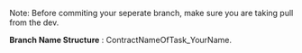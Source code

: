 Note: Before commiting your seperate branch, make sure you are taking pull from the dev.

**Branch Name Structure** :  ContractNameOfTask_YourName.

